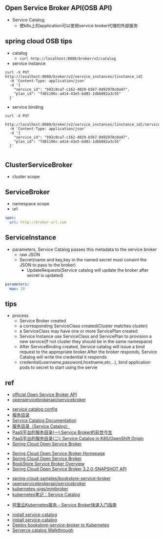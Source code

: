 ## Open Service Broker API(OSB API)
+ Service Catalog
    - 使k8s上的application可以使用service broker代理的外部服务

## spring cloud OSB tips
+  catalog
    - `curl http://localhost:8080/broker/v2/catalog`
+ service instance
```
curl -X PUT http://localhost:8080/broker/v2/service_instances/[instance_id]
  -H 'Content-Type: application/json' 
  -d '{
    "service_id": "b92c0ca7-c162-4029-b567-0d92978c0a97", 
    "plan_id": "fd81196c-a414-43e5-bd81-1dbb082a3c55"
  }'
```
+ service binding
```
curl -X PUT 
  http://localhost:8080/broker/v2/service_instances/[instance_id]/service_bindings/[binding_id]
  -H 'Content-Type: application/json' 
  -d '{ 
    "service_id": "b92c0ca7-c162-4029-b567-0d92978c0a97", 
    "plan_id": "fd81196c-a414-43e5-bd81-1dbb082a3c55" 
  }'
 
```
## ClusterServiceBroker
- cluster scope

## ServiceBroker
- namespace scope
- url
```yml
spec:
  url: http://broker-url.com
```
## ServiceInstance
+ parameters, Service Catalog passes this metadata to the service broker
  - raw JSON
  - Secret(name and key,key in the named secret must conaint the JSON to pass to the broker)
    + UpdateRequests(Service catalog will update the broker after secret is updated)
```yml
parameters:
  max: 10
```

## tips
+ process
  - Service Broker created
  - a corresponding ServiceClass created(Cluster matches cluster)
  - a ServiceClass may have one or more ServicePlan created
  - Service Instance use ServiceClass and ServicePlan to provision a new service(If not cluster they should be in the same namespace)
  - After ServiceBinding created, Service catalog will issue a bind request to the appropriate broker.After the broker responds, Service Catalog will write the credential it responds
  - credential(username,password,hostname,etc...), bind application pods to secret to start using the servie

## ref
+ [official Open Service Broker API](https://www.openservicebrokerapi.org/)
+ [openservicebrokerapi/servicebroker](https://github.com/openservicebrokerapi/servicebroker/blob/master/spec.md#catalog-management)
<!-- k8s -->
+ [service catalog config](https://svc-cat.io/docs/resources/)
+ [服务目录](https://kubernetes.io/zh/docs/concepts/extend-kubernetes/service-catalog/)
+ [Service Catalog Documentation](https://github.com/kubernetes-sigs/service-catalog/tree/master/docs)
+ [服务目录（Service Catalog）](https://jimmysong.io/kubernetes-handbook/concepts/service-catalog.html)
+ [PaaS平台的服务目录(一):Service Broker的前世今生](https://www.jianshu.com/p/52b3bc647996)
+ [PaaS平台的服务目录(二): Service Catalog in K8S/OpenShift Origin](https://www.jianshu.com/p/e4615868adac)
+ [Spring Cloud Open Service Broker](https://spring.io/projects/spring-cloud-open-service-broker#overview)
<!-- spring Cloud Open Service Broker -->
+ [Spring Cloud Open Service Broker Homepage](https://spring.io/projects/spring-cloud-open-service-broker#overview)
+ [Spring Cloud Open Service Broker](https://docs.spring.io/spring-cloud-open-service-broker/docs/3.2.0-SNAPSHOT/reference/)
+ [BookStore Service Broker Overview](https://spring.io/blog/2020/01/14/reactive-bookstore-service-broker)
+ [Spring Cloud Open Service Broker 3.2.0-SNAPSHOT API](https://docs.spring.io/spring-cloud-open-service-broker/docs/3.2.0-SNAPSHOT/apidocs/)
<!-- sample -->
+ [spring-cloud-samples/bookstore-service-broker](https://github.com/spring-cloud-samples/bookstore-service-broker)
+ [openservicebrokerapi/servicebroker](https://github.com/openservicebrokerapi/servicebroker/blob/master/gettingStarted.md#sample-service-brokers)
+ [kubernetes-sigs/minibroker](https://github.com/kubernetes-sigs/minibroker)
+ [kubernetes笔记：Service Catalog](https://ieevee.com/tech/2019/09/19/service-catalog.html)
<!-- ali cloud -->
+ [阿里云Kubernetes服务 - Service Broker快速入门指南](https://developer.aliyun.com/article/592156)
<!-- install -->
+ [install service-catalog](https://svc-cat.io/docs/install/)
+ [install service-catalog](https://github.com/kubernetes-sigs/service-catalog/blob/master/docs/install.md)
+ [Deploy bookstore-service-broker to Kubernetes](https://github.com/spring-cloud-samples/bookstore-service-broker/blob/master/deploy/kubernetes/README.adoc)
+ [Serverce catalog Walkthrough](https://svc-cat.io/docs/walkthrough/#step-1---installing-the-ups-broker-server)